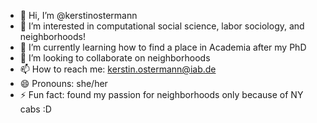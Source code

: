 - 👋 Hi, I’m @kerstinostermann
- 👀 I’m interested in computational social science, labor sociology, and neighborhoods!
- 🌱 I’m currently learning how to find a place in Academia after my PhD
- 💞️ I’m looking to collaborate on neighborhoods
- 📫 How to reach me: kerstin.ostermann@iab.de
- 😄 Pronouns: she/her
- ⚡ Fun fact: found my passion for neighborhoods only because of NY cabs :D

<!---
kerstinostermann/kerstinostermann is a ✨ special ✨ repository because its `README.md` (this file) appears on your GitHub profile.
You can click the Preview link to take a look at your changes.
--->
